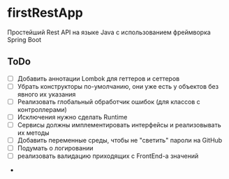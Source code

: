 # firstRestApp
Простейший Rest API на языке Java с использованием фреймворка Spring Boot

## ToDo
- [ ] Добавить аннотации Lombok для геттеров и сеттеров
- [ ] Убрать конструкторы по-умолчанию, они уже есть у объектов без явного их указания
- [ ] Реализовать глобальный обработчик ошибок (для классов с контроллерами)
- [ ] Исключения нужно сделать Runtime
- [ ] Сервисы должны имплементировать интерфейсы и реализовывать их методы
- [ ] Добавить переменные среды, чтобы не "светить" пароли на GitHub
- [ ] Подумать о логировании
- [ ] реализовать валидацию приходящих с FrontEnd-а значений
- 